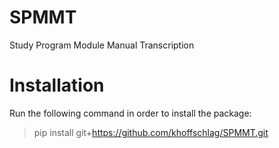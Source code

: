 # SPMMT
Study Program Module Manual Transcription 

# Installation
Run the following command in order to install the package:
> pip install git+https://github.com/khoffschlag/SPMMT.git
